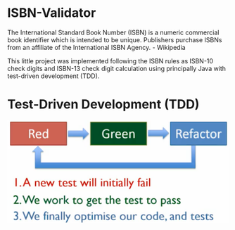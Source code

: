 # ISBN-Validator


The International Standard Book Number (ISBN) is a numeric commercial book identifier which is intended to be unique. Publishers purchase ISBNs from an affiliate of the International ISBN Agency. - Wikipedia

This little project was implemented following the ISBN rules as ISBN-10 check digits and ISBN-13 check digit calculation using principally Java with test-driven development (TDD).

# Test-Driven Development (TDD)
![Image](imgs/img.png)
